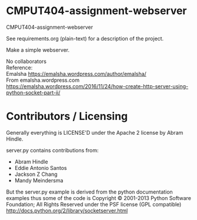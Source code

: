 CMPUT404-assignment-webserver
=============================

CMPUT404-assignment-webserver

See requirements.org (plain-text) for a description of the project.

Make a simple webserver.

No collaborators<br />
Reference: <br />
Emalsha https://emalsha.wordpress.com/author/emalsha/<br />
From emalsha.wordpress.com<br />
https://emalsha.wordpress.com/2016/11/24/how-create-http-server-using-python-socket-part-ii/<br />


Contributors / Licensing
========================

Generally everything is LICENSE'D under the Apache 2 license by Abram Hindle.

server.py contains contributions from:

* Abram Hindle
* Eddie Antonio Santos
* Jackson Z Chang
* Mandy Meindersma 

But the server.py example is derived from the python documentation
examples thus some of the code is Copyright © 2001-2013 Python
Software Foundation; All Rights Reserved under the PSF license (GPL
compatible) http://docs.python.org/2/library/socketserver.html


